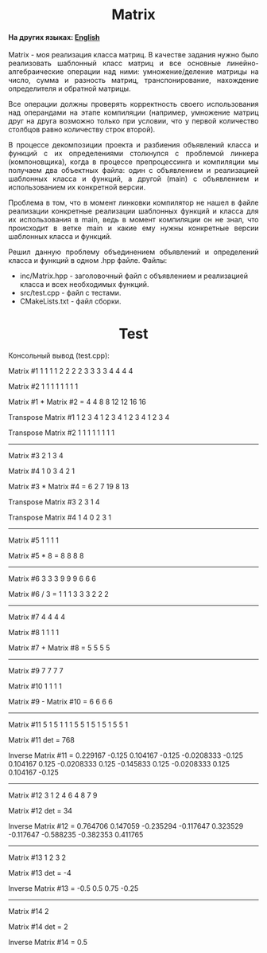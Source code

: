 <h1 align="center">Matrix</h1>
<h4>На других языках: <a href="https://github.com/AlferovKirill/Study/blob/main/№4%20Matrix/README.md">English</a></h4>

<p align="justify">Matrix - моя реализация класса матриц. В качестве задания нужно было реализовать шаблонный класс матриц и все основные линейно-алгебраические операции над ними: умножение/деление матрицы на число, сумма и разность матриц, транспонирование, нахождение определителя и обратной матрицы.</p>

<p align="justify">Все операции должны проверять корректность своего использования над операндами на этапе компиляции (например, умножение матриц друг на друга возможно только при условии, что у первой количество столбцов равно количеству строк второй).</p>

<p align="justify">В процессе декомпозиции проекта и разбиения объявлений класса и функций с их определениями столкнулся с проблемой линкера (компоновщика), когда в процессе препроцессинга и компиляции мы получаем два объектных файла: один с объявлением и реализацией шаблонных класса и функций, а другой (main) с объявлением и использованием их конкретной версии.</p>

<p align="justify">Проблема в том, что в момент линковки компилятор не нашел в файле реализации конкретные реализации шаблонных функций и класса для их использования в main, ведь в момент компиляции он не знал, что происходит в ветке main и какие ему нужны конкретные версии шаблонных класса и функций.</p>

<p align="justify">Решил данную проблему объединением объявлений и определений класса и функций в одном .hpp файле. Файлы:</p>
<ul>
  <li>inc/Matrix.hpp - заголовочный файл с объявлением и реализацией класса и всех необходимых функций.</li>
  <li>src/test.cpp - файл с тестами.</li>
  <li>CMakeLists.txt - файл сборки.</li>
</ul>

<h1 align="center">Test</h1>
<p align="justify">Консольный вывод (test.cpp):</p>

<p>
Matrix #1
1 1 1 1
2 2 2 2
3 3 3 3
4 4 4 4<br>

Matrix #2
1 1
1 1
1 1
1 1<br>

Matrix #1 * Matrix #2 =
4 4
8 8
12 12
16 16

Transpose Matrix #1
1 2 3 4
1 2 3 4
1 2 3 4
1 2 3 4

Transpose Matrix #2
1 1 1 1
1 1 1 1

------------------
Matrix #3
2 1
3 4

Matrix #4
1 0 3
4 2 1

Matrix #3 * Matrix #4 =
6 2 7
19 8 13

Transpose Matrix #3
2 3
1 4

Transpose Matrix #4
1 4
0 2
3 1

------------------
Matrix #5
1 1
1 1

Matrix #5 * 8 =
8 8
8 8

------------------
Matrix #6
3 3 3
9 9 9
6 6 6

Matrix #6 / 3 =
1 1 1
3 3 3
2 2 2

------------------
Matrix #7
4 4
4 4

Matrix #8
1 1
1 1

Matrix #7 + Matrix #8 =
5 5
5 5

------------------
Matrix #9
7 7
7 7

Matrix #10
1 1
1 1

Matrix #9 - Matrix #10 =
6 6
6 6

------------------
Matrix #11
5 1 5 1
1 1 5 5
1 5 1 5
1 5 5 1

Matrix #11 det = 768

Inverse Matrix #11 =
0.229167 -0.125 0.104167 -0.125
-0.0208333 -0.125 0.104167 0.125
-0.0208333 0.125 -0.145833 0.125
-0.0208333 0.125 0.104167 -0.125

------------------
Matrix #12
3 1 2
4 6 4
8 7 9

Matrix #12 det = 34

Inverse Matrix #12 =
0.764706 0.147059 -0.235294
-0.117647 0.323529 -0.117647
-0.588235 -0.382353 0.411765

------------------
Matrix #13
1 2
3 2

Matrix #13 det = -4

Inverse Matrix #13 =
-0.5 0.5
0.75 -0.25

------------------
Matrix #14
2

Matrix #14 det = 2

Inverse Matrix #14 =
0.5
</p>
